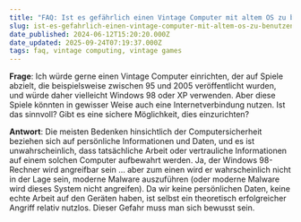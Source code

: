 ```yaml
---
title: "FAQ: Ist es gefährlich einen Vintage Computer mit altem OS zu benutzen?"
slug: ist-es-gefahrlich-einen-vintage-computer-mit-altem-os-zu-benutzen
date_published: 2024-06-12T15:20:20.000Z
date_updated: 2025-09-24T07:19:37.000Z
tags: faq, vintage computing, vintage games
---
```


**Frage**: Ich würde gerne einen Vintage Computer einrichten, der auf Spiele abzielt, die beispielsweise zwischen 95 und 2005 veröffentlicht wurden, und würde daher vielleicht Windows 98 oder XP verwenden. Aber diese Spiele könnten in gewisser Weise auch eine Internetverbindung nutzen. Ist das sinnvoll? Gibt es eine sichere Möglichkeit, dies einzurichten?

**Antwort**: Die meisten Bedenken hinsichtlich der Computersicherheit beziehen sich auf persönliche Informationen und Daten, und es ist unwahrscheinlich, dass tatsächliche Arbeit oder vertrauliche Informationen auf einem solchen Computer aufbewahrt werden. Ja, der Windows 98-Rechner wird angreifbar sein ... aber zum einen wird er wahrscheinlich nicht in der Lage sein, moderne Malware auszuführen (oder moderne Malware wird dieses System nicht angreifen). Da wir keine persönlichen Daten, keine echte Arbeit auf den Geräten haben, ist selbst ein theoretisch erfolgreicher Angriff relativ nutzlos. Dieser Gefahr muss man sich bewusst sein.
